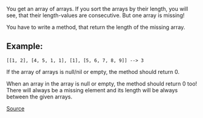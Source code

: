 You get an array of arrays.
If you sort the arrays by their length, you will see, that their length-values are consecutive.
But one array is missing!

You have to write a method, that return the length of the missing array.

## Example:
```
[[1, 2], [4, 5, 1, 1], [1], [5, 6, 7, 8, 9]] --> 3
```

If the array of arrays is null/nil or empty, the method should return 0.

When an array in the array is null or empty, the method should return 0 too!
There will always be a missing element and its length will be always between the given arrays. 

[Source](https://www.codewars.com/kata/57b6f5aadb5b3d0ae3000611)
